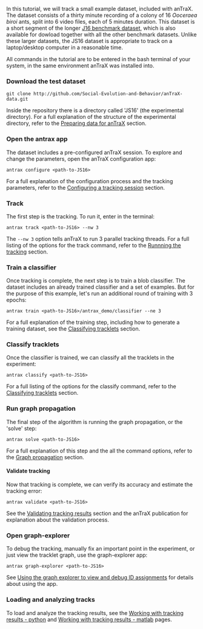 In this tutorial, we will track a small example dataset, included with anTraX. The dataset consists of a thirty minute recording of a colony of 16  *Ooceraea biroi* ants, split into 6 video files, each of  5 minutes duration. This dataset is a short segment of the longer [J16 benchmark dataset](datasets.md#dataset-j16), which is also available for dowload together with all the other benchmark datasets. Unlike these larger datasets, the JS16 dataset is appropriate to track on a laptop/desktop computer in a reasonable time.

All commands in the tutorial are to be entered in the bash terminal of your system, in the same environment anTraX was installed into.

### Download the test dataset

```console
git clone http://github.com/Social-Evolution-and-Behavior/anTraX-data.git
```

Inside the repository there is a directory called 'JS16' (the experimental directory). For a full  explanation of the structure of the experimental directory, refer to the [Preparing data for anTraX](data_organization.md) section.

### Open the antrax app

The dataset includes a pre-configured anTraX session. To explore and change the parameters, open the anTraX configuration app:

```console
antrax configure <path-to-JS16>
```

For a full  explanation of the configuration process and the tracking parameters, refer to the [Configuring a tracking session](configuration.md) section. 

### Track

The first step is the tracking. To run it, enter in the terminal:

```console
antrax track <path-to-JS16> --nw 3
```

The `--nw 3` option tells anTraX to run 3 parallel tracking threads. For a full listing of the options for the track command, refer to the [Runnning the tracking](tracking.md) section.  

### Train a classifier

Once tracking is complete, the next step is to train a blob classifier. The dataset includes an already trained classifier and a set of examples. But for the purpose of this example, let's run an additional round of training with 3  epochs:

```console
antrax train <path-to-JS16>/antrax_demo/classifier --ne 3
```

For a full explanation of the training step, including how to generate a training dataset, see the [Classifying tracklets](classification.md) section.  

### Classify tracklets

Once the classifier is trained, we can classify all the tracklets in the experiment:

```console
antrax classify <path-to-JS16>
```
For a full  listing of the options for the classify command, refer to the [Classifying tracklets](classification.md#classifying-tracklets)  section.  

### Run graph propagation 

The final step of the algorithm is running the graph propagation, or the 'solve' step:

```console
antrax solve <path-to-JS16>
```

For a full explanation of this step and the all the command options, refer to the [Graph propagation](propagation.md) section. 

#### Validate tracking

Now that tracking is complete, we can verify its accuracy and estimate the tracking error:

```console
antrax validate <path-to-JS16>
```
See the [Validating tracking results](validation.md) section and the anTraX publication for explanation about the validation process.

### Open graph-explorer

To debug the tracking, manually fix an important point in the experiment, or just view the tracklet graph, use the graph-explorer app:

```console
antrax graph-explorer <path-to-JS16> 
```

See [Using the graph explorer to view and debug ID assignments](propagation.md#using-the-graph-explorer-to-view-and-debug-id-assignments) for details about using the app.

### Loading and analyzing tracks

To load and analyze the tracking results, see the  [Working with tracking results - python](analysis_nb.ipynb) and  [Working with tracking results - matlab](analysis_matlab.ipynb) pages.

